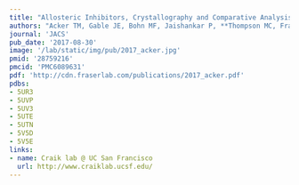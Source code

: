 ```yaml
---
title: "Allosteric Inhibitors, Crystallography and Comparative Analysis Reveal Network of Coordinated Movement Across Human Herpesvirus Proteases."
authors: "Acker TM, Gable JE, Bohn MF, Jaishankar P, **Thompson MC, Fraser JS**, Renslo AR, Craik CS."
journal: 'JACS'
pub_date: '2017-08-30'
image: '/lab/static/img/pub/2017_acker.jpg'
pmid: '28759216'
pmcid: 'PMC6089631'
pdf: 'http://cdn.fraserlab.com/publications/2017_acker.pdf'
pdbs:
- 5UR3
- 5UVP
- 5UV3
- 5UTE
- 5UTN
- 5V5D
- 5V5E
links:
- name: Craik lab @ UC San Francisco
  url: http://www.craiklab.ucsf.edu/
---
```

